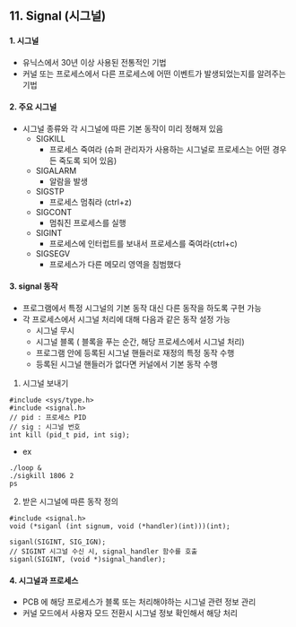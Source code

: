 ## 11. Signal (시그널)
#### 1. 시그널
* 유닉스에서 30년 이상 사용된 전통적인 기법
* 커널 또는 프로세스에서 다른 프로세스에 어떤 이벤트가 발생되었는지를 알려주는 기법

#### 2. 주요 시그널
* 시그널 종류와 각 시그널에 따른 기본 동작이 미리 정해져 있음
    * SIGKILL
      * 프로세스 죽여라 (슈퍼 관리자가 사용하는 시그널로 프로세스는 어떤 경우든 죽도록 되어 있음)
    * SIGALARM
      * 알람을 발생
    * SIGSTP
      * 프로세스 멈춰라 (ctrl+z)
    * SIGCONT
      * 멈춰진 프로세스를 실행
    * SIGINT
      * 프로세스에 인터럽트를 보내서 프로세스를 죽여라(ctrl+c)
    * SIGSEGV
      * 프로세스가 다른 메모리 영역을 침범했다
    
#### 3. signal 동작
* 프로그램에서 특정 시그널의 기본 동작 대신 다른 동작을 하도록 구현 가능
* 각 프로세스에서 시그널 처리에 대해 다음과 같은 동작 설정 가능
    * 시그널 무시
    * 시그널 블록 ( 블록을 푸는 순간, 해당 프로세스에서 시그널 처리)
    * 프로그램 안에 등록된 시그널 핸들러로 재정의 특정 동작 수행
    * 등록된 시그널 핸들러가 없다면 커널에서 기본 동작 수행
    
1. 시그널 보내기
```
#include <sys/type.h>
#include <signal.h>
// pid : 프로세스 PID
// sig : 시그널 번호
int kill (pid_t pid, int sig);
```
* ex
```
./loop &
./sigkill 1806 2
ps
```

2. 받은 시그널에 따른 동작 정의
```
#include <signal.h>
void (*siganl (int signum, void (*handler)(int)))(int);

siganl(SIGINT, SIG_IGN);
// SIGINT 시그널 수신 시, signal_handler 함수를 호출
siganl(SIGINT, (void *)signal_handler);
```

#### 4. 시그널과 프로세스
* PCB 에 해당 프로세스가 블록 또는 처리해야하는 시그널 관련 정보 관리
* 커널 모드에서 사용자 모드 전환시 시그널 정보 확인해서 해당 처리
